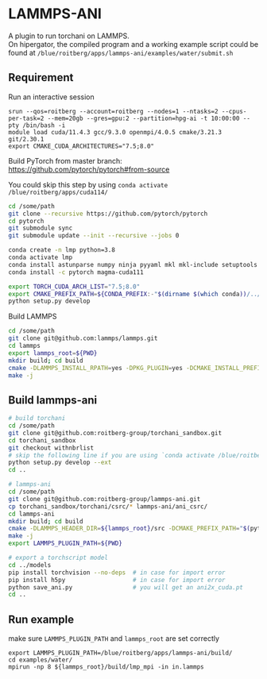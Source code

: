 # LAMMPS-ANI
A plugin to run torchani on LAMMPS.  
On hipergator, the compiled program and a working example script could be found at `/blue/roitberg/apps/lammps-ani/examples/water/submit.sh`

## Requirement
Run an interactive session
```
srun --qos=roitberg --account=roitberg --nodes=1 --ntasks=2 --cpus-per-task=2 --mem=20gb --gres=gpu:2 --partition=hpg-ai -t 10:00:00 --pty /bin/bash -i
module load cuda/11.4.3 gcc/9.3.0 openmpi/4.0.5 cmake/3.21.3 git/2.30.1
export CMAKE_CUDA_ARCHITECTURES="7.5;8.0"
```

Build PyTorch from master branch: https://github.com/pytorch/pytorch#from-source

You could skip this step by using `conda activate /blue/roitberg/apps/cuda114/`
```bash
cd /some/path
git clone --recursive https://github.com/pytorch/pytorch
cd pytorch
git submodule sync
git submodule update --init --recursive --jobs 0

conda create -n lmp python=3.8
conda activate lmp
conda install astunparse numpy ninja pyyaml mkl mkl-include setuptools cmake cffi typing_extensions future six requests dataclasses
conda install -c pytorch magma-cuda111

export TORCH_CUDA_ARCH_LIST="7.5;8.0"
export CMAKE_PREFIX_PATH=${CONDA_PREFIX:-"$(dirname $(which conda))/../"}
python setup.py develop
```


Build LAMMPS
```bash
cd /some/path
git clone git@github.com:lammps/lammps.git
cd lammps
export lammps_root=${PWD}
mkdir build; cd build
cmake -DLAMMPS_INSTALL_RPATH=yes -DPKG_PLUGIN=yes -DCMAKE_INSTALL_PREFIX=${HOME}/.local -DBUILD_MPI=yes -DBUILD_SHARED_LIBS=yes -DLAMMPS_MACHINE=mpi ../cmake/
make -j
```

## Build lammps-ani
```bash
# build torchani
cd /some/path
git clone git@github.com:roitberg-group/torchani_sandbox.git
cd torchani_sandbox
git checkout withnbrlist
# skip the following line if you are using `conda activate /blue/roitberg/apps/cuda114/`
python setup.py develop --ext
cd ..

# lammps-ani
cd /some/path
git clone git@github.com:roitberg-group/lammps-ani.git
cp torchani_sandbox/torchani/csrc/* lammps-ani/ani_csrc/
cd lammps-ani
mkdir build; cd build
cmake -DLAMMPS_HEADER_DIR=${lammps_root}/src -DCMAKE_PREFIX_PATH="$(python -c 'import torch.utils; print(torch.utils.cmake_prefix_path)')"  ..
make -j
export LAMMPS_PLUGIN_PATH=${PWD}

# export a torchscript model
cd ../models
pip install torchvision --no-deps  # in case for import error
pip install h5py                   # in case for import error
python save_ani.py                 # you will get an ani2x_cuda.pt
cd ..
```

## Run example
make sure `LAMMPS_PLUGIN_PATH` and `lammps_root` are set correctly
```
export LAMMPS_PLUGIN_PATH=/blue/roitberg/apps/lammps-ani/build/
cd examples/water/
mpirun -np 8 ${lammps_root}/build/lmp_mpi -in in.lammps
```
